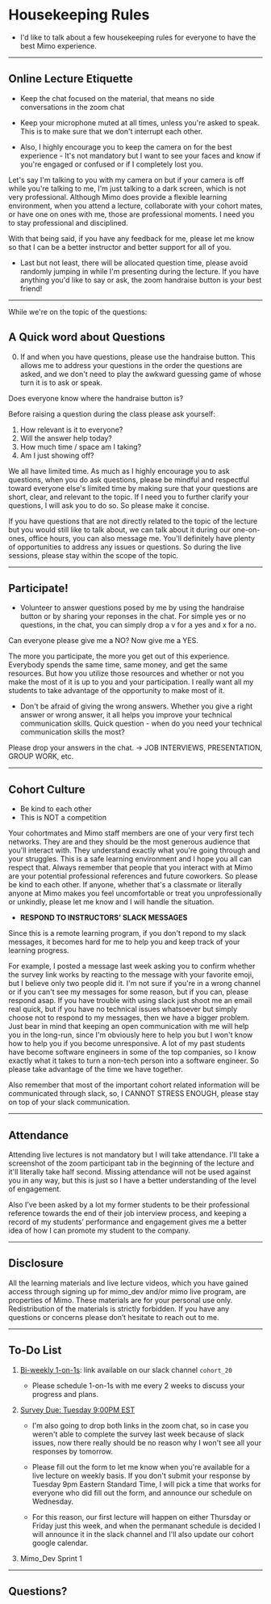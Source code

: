 # Housekeeping Rules
* I'd like to talk about a few housekeeping rules for everyone to have the best Mimo experience.

---

## Online Lecture Etiquette

* Keep the chat focused on the material, that means no side conversations in the zoom chat

* Keep your microphone muted at all times, unless you're asked to speak. This is to make sure that we don't interrupt each other.

* Also, I highly encourage you to keep the camera on for the best experience - It's not mandatory but I want to see your faces and know if you're engaged or confused or if I completely lost you. 

Let's say I'm talking to you with my camera on but if your camera is off while you're talking to me, I'm just talking to a dark screen, which is not very professional. Although Mimo does provide a flexible learning environment, when you attend a lecture, collaborate with your cohort mates, or have one on ones with me, those are professional moments. I need you to stay professional and disciplined. 

With that being said, if you have any feedback for me, please let me know so that I can be a better instructor and better support for all of you.

* Last but not least, there will be allocated question time, please avoid randomly jumping in while I'm presenting during the lecture. If you have anything you'd like to say or ask, the zoom handraise button is your best friend! 

---

While we're on the topic of the questions:

## A Quick word about Questions

0. If and when you have questions, please use the handraise button. This allows me to address your questions in the order the questions are asked, and we don't need to play the awkward guessing game of whose turn it is to ask or speak.

Does everyone know where the handraise button is?

Before raising a question during the class please ask yourself:

1. How relevant is it to everyone?
2. Will the answer help today?
3. How much time / space am I taking?
4. Am I just showing off?

We all have limited time. As much as I highly encourage you to ask questions, when you do ask questions, please be mindful and respectful toward everyone else's limited time by making sure that your questions are short, clear, and relevant to the topic. If I need you to further clarify your questions, I will ask you to do so. So please make it concise. 

If you have questions that are not directly related to the topic of the lecture but you would still like to talk about, we can talk about it during our one-on-ones, office hours, you can also message me. You'll definitely have plenty of opportunities to address any issues or questions. So during the live sessions, please stay within the scope of the topic.

---

## Participate!

* Volunteer to answer questions posed by me by using the handraise button or by sharing your reponses in the chat. For simple yes or no questions, in the chat, you can simply drop a v for a yes and x for a no.

<!-- mimo zoom does not have this feature: 
you can also drop the red `x` button for a `no` and the green `v` button for a `yes`. 
Does everyone see the red x and green v buttons?  -->
Can everyone please give me a NO? 
Now give me a YES.

The more you participate, the more you get out of this experience. Everybody spends the same time, same money, and get the same resources. But how you utilize those resources and whether or not you make the most of it is up to you and your participation. I really want all my students to take advantage of the opportunity to make most of it. 

* Don't be afraid of giving the wrong answers. Whether you give a right answer or wrong answer, it all helps you improve your technical communication skills. Quick question - when do you need your technical communication skills the most? 

Please drop your answers in the chat.
-> JOB INTERVIEWS, PRESENTATION, GROUP WORK, etc.  

--- 

## Cohort Culture 
* Be kind to each other
* This is NOT a competition

Your cohortmates and Mimo staff members are one of your very first tech networks. They are and they should be the most generous audience that you'll interact with. They understand exactly what you're going through and your struggles. This is a safe learning environment and I hope you all can respect that. Always remember that people that you interact with at Mimo are your potential professional references and future coworkers. So please be kind to each other. If anyone, whether that's a classmate or literally anyone at Mimo makes you feel uncomfortable or treat you unprofessionally or unkindly, please let me know and I will handle the situation. 

* **RESPOND TO INSTRUCTORS' SLACK MESSAGES**

Since this is a remote learning program, if you don't repond to my slack messages, it becomes hard for me to help you and keep track of your learning progress. 

For example, I posted a message last week asking you to confirm whether the survey link works by reacting to the message with your favorite emoji, but I believe only two people did it. I'm not sure if you're in a wrong channel or if you can't see my messages for some reason, but if you can, please respond asap. If you have trouble with using slack just shoot me an email real quick, but if you have no technical issues whatsoever but simply choose not to respond to my messages, then we have a bigger problem. Just bear in mind that keeping an open communication with me will help you in the long-run, since I'm obviously here to help you but I won't know how to help you if you become unresponsive. A lot of my past students have become software engineers in some of the top companies, so I know exactly what it takes to turn a non-tech person into a software engineer. So please take advantage of the time we have together.  

Also remember that most of the important cohort related information will be communicated through slack, so, I CANNOT STRESS ENOUGH, please stay on top of your slack communication.

---

## Attendance 

Attending live lectures is not mandatory but I will take attendance. I'll take a screenshot of the zoom participant tab in the beginning of the lecture and it'll literally take half second. Missing attendance will not be used against you in any way, but this is just so I have a better understanding of the level of engagement. 

Also I’ve been asked by a lot my former students to be their professional reference towards the end of their job interview process, and keeping a record of my students’ performance and engagement gives me a better idea of how I can promote my student to the company. 

<!-- In case any one asks, many of my students got hired by:
bloomberg, dropbox, persado, investment banks, startups, some of the major coding bootcamps as engineers and technical instructors. 

Of course there are ones who got into faang companies but that doesn't happen very often when you're fresh out of bootcamps.
-->

---

## Disclosure

All the learning materials and live lecture videos, which you have gained access through signing up for mimo_dev and/or mimo live program, are properties of Mimo. These materials are for your personal use only. Redistribution of the materials is strictly forbidden. If you have any questions or concerns please don’t hesitate to reach out to me.

---

## To-Do List

1. [Bi-weekly 1-on-1s](https://calendly.com/cathy-267/30min-1?month=2022-09&date=2022-09-21): link available on our slack channel `cohort_20`

    - Please schedule 1-on-1s with me every 2 weeks to discuss your progress and plans.

2. [Survey Due: Tuesday 9:00PM EST](https://forms.gle/WCYnvGcQG8cSeqjC7)

    - I'm also going to drop both links in the zoom chat, so in case you weren't able to complete the survey last week because of slack issues, now there really should be no reason why I won't see all your responses by tomorrow.

    - Please fill out the form to let me know when you're available for a live lecture on weekly basis. If you don't submit your response by Tuesday 9pm Eastern Standard Time, I will pick a time that works for everyone who did fill out the form, and announce our schedule on Wednesday. 

    - For this reason, our first lecture will happen on either Thursday or Friday just this week, and when the permanant schedule is decided I will announce it in the slack channel and I'll also update our cohort google calendar.

3. Mimo_Dev Sprint 1

---

## Questions?

